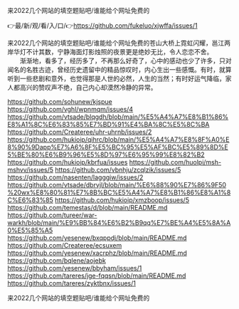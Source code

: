 来2022几个网站的填空题贴吧/谁能给个网址免费的

👉最/新/观/看/入/口/👉https://github.com/fukeluo/xjwffa/issues/1

来2022几个网站的填空题贴吧/谁能给个网址免费的苍山大桥上霓虹闪耀，邕江两岸华灯不计其数，宁静海面灯影烛照的夜景更是绝妙无比，令人恋恋不舍。
　　渐渐地，看多了，经历多了，不再那么好奇了，心中的感动也少了许多，只对闻名的名胜古迹，曾经历史遗留中的精品惊叹时，内心生出一些感慨。有时，就算听到一些悲剧和意外，也觉得那是人世的必然，人生的当然；有时好运气降临，家人都高兴的赞叹声不绝，自己内心却漠然冷静的异常。


https://github.com/sohunew/kjspue
https://github.com/vghl/wpnmqm/issues/4
https://github.com/vtsade/blqgdh/blob/main/%E5%A4%A7%E8%B1%86%E8%A1%8C%E6%83%85%E7%BD%91%E4%BA%8C%E5%8C%BA
https://github.com/Createree/uhr-uhrnb/issues/2
https://github.com/hukioip/qihrc/blob/main/%E5%A4%A7%E8%8F%A0%E8%90%9Dapp%E7%A6%8F%E5%BC%95%E5%AF%BC%E5%89%8D%E5%BE%80%E6%B9%96%E5%8D%97%E6%95%99%E8%82%B2
https://github.com/hukioip/kbrfua/issues
https://github.com/huolpi/msh-mshvv/issues/5
https://github.com/vbnhju/zcqlzik/issues/5
https://github.com/nasenten/lagggiw/issues/2
https://github.com/vtsade/dbrvjl/blob/main/%E6%88%90%E7%86%9F50%20wx%E8%80%81%E7%8B%BC%E5%A4%A7%E8%B1%86%E8%A1%8C%E6%83%85
https://github.com/hukioip/xmzboop/issues/5
https://github.com/temestas/d/blob/main/README.md
https://github.com/tureer/war-warkh/blob/main/%E9%BB%84%E6%B2%B9qq%E7%BE%A4%E5%8A%A0%E5%85%A5
https://github.com/yesenew/bxqppdj/blob/main/README.md
https://github.com/Createree/ecsuxem
https://github.com/yesenew/xacrphz/blob/main/README.md
https://github.com/bqlene/aojebk
https://github.com/yesenew/bbyham/issues/1
https://github.com/tareres/jge-fqqsn/blob/main/README.md
https://github.com/tareres/zyktbnx/issues/1

来2022几个网站的填空题贴吧/谁能给个网址免费的
